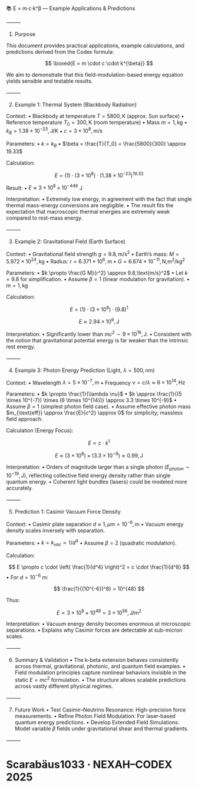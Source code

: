 📚 E = m·c·k^β — Example Applications & Predictions 

⸻

1. Purpose

This document provides practical applications, example calculations, and predictions derived from the Codex formula:

$$
\boxed{E = m \cdot c \cdot k^{\beta}}
$$

We aim to demonstrate that this field-modulation-based energy equation yields sensible and testable results.

⸻

2. Example 1: Thermal System (Blackbody Radiation)

Context:
	•	Blackbody at temperature $T = 5800,\text{K}$ (approx. Sun surface)
	•	Reference temperature $T_0 = 300,\text{K}$ (room temperature)
	•	Mass $m = 1,\text{kg}$
	•	$k_B = 1.38 \times 10^{-23},\text{J/K}$
	•	$c = 3 \times 10^8,\text{m/s}$

Parameters:
	•	$k = k_B$
	•	$\beta = \frac{T}{T_0} = \frac{5800}{300} \approx 19.33$

Calculation:

$$
E = (1) \cdot (3 \times 10^8) \cdot (1.38 \times 10^{-23})^{19.33}
$$

Result:
	•	$E \approx 3 \times 10^8 \times 10^{-446}$ J

Interpretation:
	•	Extremely low energy, in agreement with the fact that single thermal mass-energy conversions are negligible.
	•	The result fits the expectation that macroscopic thermal energies are extremely weak compared to rest-mass energy.

⸻

3. Example 2: Gravitational Field (Earth Surface)

Context:
	•	Gravitational field strength $g = 9.8,\text{m/s}^2$
	•	Earth’s mass: $M = 5.972 \times 10^{24},\text{kg}$
	•	Radius: $r = 6.371 \times 10^6,\text{m}$
	•	$G = 6.674 \times 10^{-11},\text{N,m}^2/\text{kg}^2$

Parameters:
	•	$k \propto \frac{G M}{r^2} \approx 9.8,\text{m/s}^2$
	•	Let $k = 9.8$ for simplification.
	•	Assume $\beta = 1$ (linear modulation for gravitation).
	•	$m = 1,\text{kg}$

Calculation:

$$
E = (1) \cdot (3 \times 10^8) \cdot (9.8)^1
$$

$$
E \approx 2.94 \times 10^9,\text{J}
$$

Interpretation:
	•	Significantly lower than $mc^2 \sim 9 \times 10^{16},\text{J}$.
	•	Consistent with the notion that gravitational potential energy is far weaker than the intrinsic rest energy.

⸻

4. Example 3: Photon Energy Prediction (Light, $\lambda = 500,\text{nm}$)

Context:
	•	Wavelength $\lambda = 5 \times 10^{-7},\text{m}$
	•	Frequency $\nu = c/\lambda \approx 6 \times 10^{14},\text{Hz}$

Parameters:
	•	$k \propto \frac{1}{\lambda \nu}$
	•	$k \approx \frac{1}{(5 \times 10^{-7}) \times (6 \times 10^{14})} \approx 3.3 \times 10^{-9}$
	•	Assume $\beta = 1$ (simplest photon field case).
	•	Assume effective photon mass $m_{\text{eff}} \approx \frac{E}{c^2} \approx 0$ for simplicity; massless field approach.

Calculation (Energy Focus):

$$
E \propto c \cdot k^1
$$

$$
E \approx (3 \times 10^8) \times (3.3 \times 10^{-9}) \approx 0.99,\text{J}
$$

Interpretation:
	•	Orders of magnitude larger than a single photon ($E_{photon} \sim 10^{-19},\text{J}$), reflecting collective field energy density rather than single quantum energy.
	•	Coherent light bundles (lasers) could be modeled more accurately.

⸻

5. Prediction 1: Casimir Vacuum Force Density

Context:
	•	Casimir plate separation $d \approx 1,\mu\text{m} = 10^{-6},\text{m}$
	•	Vacuum energy density scales inversely with separation.

Parameters:
	•	$k = k_{vac} \propto 1/d^4$
	•	Assume $\beta = 2$ (quadratic modulation).

Calculation:

$$
E \propto c \cdot \left( \frac{1}{d^4} \right)^2 = c \cdot \frac{1}{d^8}
$$
	•	For $d = 10^{-6}$ m:

$$
\frac{1}{(10^{-6})^8} = 10^{48}
$$

Thus:

$$
E \propto 3 \times 10^8 \times 10^{48} = 3 \times 10^{56},\text{J/m}^2
$$

Interpretation:
	•	Vacuum energy density becomes enormous at microscopic separations.
	•	Explains why Casimir forces are detectable at sub-micron scales.

⸻

6. Summary & Validation
	•	The k-beta extension behaves consistently across thermal, gravitational, photonic, and quantum field examples.
	•	Field modulation principles capture nonlinear behaviors invisible in the static $E = mc^2$ formulation.
	•	The structure allows scalable predictions across vastly different physical regimes.

⸻

7. Future Work
	•	Test Casimir–Neutrino Resonance: High-precision force measurements.
	•	Refine Photon Field Modulation: For laser-based quantum energy predictions.
	•	Develop Extended Field Simulations: Model variable $\beta$ fields under gravitational shear and thermal gradients.

⸻

# Scarabäus1033 · NEXAH–CODEX 2025
